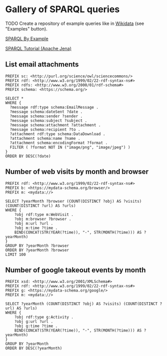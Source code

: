 # Gallery of SPARQL queries

TODO Create a repository of example queries like in [Wikidata](https://query.wikidata.org/) (see "Examples" button).

[SPARQL By Example](https://www.w3.org/2009/Talks/0615-qbe/)

[SPARQL Tutorial (Apache Jena)](https://jena.apache.org/tutorials/sparql.html)

## List email attachments

```sparql
PREFIX sc: <http://purl.org/science/owl/sciencecommons/>
PREFIX rdf: <http://www.w3.org/1999/02/22-rdf-syntax-ns#>
PREFIX rdfs: <http://www.w3.org/2000/01/rdf-schema#>
PREFIX schema: <https://schema.org/>

SELECT *
WHERE {
  ?message rdf:type schema:EmailMessage .
  ?message schema:dateSent ?date .
  ?message schema:sender ?sender .
  ?message schema:subject ?subject .
  ?message schema:attachment ?attachment .
  ?message schema:recipient ?to .
  ?attachment rdf:type schema:DataDownload .
  ?attachment schema:name ?name .
  ?attachment schema:encodingFormat ?format . 
  FILTER ( ?format NOT IN ("image/png", "image/jpeg") )
}
ORDER BY DESC(?date)
```

## Number of web visits by month and browser

```sparql
PREFIX rdf: <http://www.w3.org/1999/02/22-rdf-syntax-ns#>
PREFIX b: <https://mydata-schema.org/browser/>
PREFIX m: <mydata://>

SELECT ?yearMonth ?browser (COUNT(DISTINCT ?obj) AS ?visits) (COUNT(DISTINCT ?url) AS ?urls)
WHERE {
    ?obj rdf:type m:WebVisit .
    ?obj m:browser ?browser .
    ?obj m:url ?url .
    ?obj m:time ?time .
    BIND(CONCAT(STR(YEAR(?time)), "-", STR(MONTH(?time))) AS ?yearMonth)
}
GROUP BY ?yearMonth ?browser
ORDER BY ?yearMonth ?browser
LIMIT 100
```

## Number of google takeout events by month

```sparql
PREFIX xsd: <http://www.w3.org/2001/XMLSchema#>
PREFIX rdf: <http://www.w3.org/1999/02/22-rdf-syntax-ns#>
PREFIX g: <https://mydata-schema.org/google/>
PREFIX m: <mydata://>

SELECT ?yearMonth (COUNT(DISTINCT ?obj) AS ?visits) (COUNT(DISTINCT ?url) AS ?urls)
WHERE {
    ?obj rdf:type g:Activity .
    ?obj g:url ?url .
    ?obj g:time ?time .
    BIND(CONCAT(STR(YEAR(?time)), "-", STR(MONTH(?time))) AS ?yearMonth)
}
GROUP BY ?yearMonth
ORDER BY DESC(?yearMonth)
```

